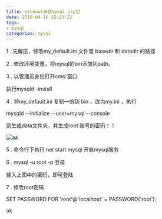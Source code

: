 ```yaml
---
title: windows安装mysql zip包
date: 2018-04-16 15:23:22
tags:
- mysql
categories: mysql
---
```




1 . 先解压，修改my_default.ini 文件里 basedir 和 datadir 的路径

2 . 修改环境变量，将mysql的bin添加到path，

3 . 以管理员身份打开cmd 窗口

执行mysqld -install

4 . 将my_default.ini 复制一份到 bin ，改为my.ini ，执行

mysqld --initialize --user=mysql --console

则生成data文件夹，并生成root 账号的密码！！

![aa](https://ws3.sinaimg.cn/large/006tKfTcly1fqed1lmefgj30nn05vmza.jpg)

5 . 命令行下执行 net start mysql 开启mysql服务

6 . mysql -u root -p 登录

输入上图中的密码，即可登陆

7 . 修改root密码

SET PASSWORD FOR 'root'@'localhost' = PASSWORD('root');

ok

<!--more-->